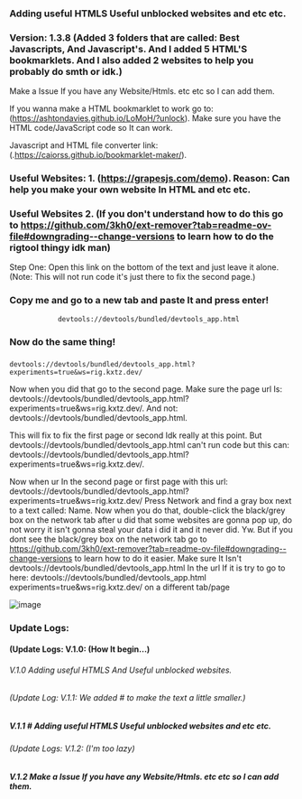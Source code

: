 ### Adding useful HTMLS Useful unblocked websites and etc etc.

### Version: 1.3.8 (Added 3 folders that are called: Best Javascripts, And Javascript's. And I added 5 HTML'S bookmarklets. And I also added 2 websites to help you probably do smth or idk.) 

Make a Issue If you have any Website/Htmls. etc etc so I can add them.

If you wanna make a HTML bookmarklet to work go to: (https://ashtondavies.github.io/LoMoH/?unlock). Make sure you have the HTML code/JavaScript code so It can work.

Javascript and HTML file converter link: (.https://caiorss.github.io/bookmarklet-maker/). 



### Useful Websites: 1. (https://grapesjs.com/demo). Reason: Can help you make your own website In HTML and etc etc.

### Useful Websites  2. (If you don't understand how to do this go to https://github.com/3kh0/ext-remover?tab=readme-ov-file#downgrading--change-versions to learn how to do the rigtool thingy idk man)

Step One:
Open this link on the bottom of the text and just leave it alone. (Note: This will not run code it's just there to fix the second page.)                      
  
### Copy me and go to a new tab and paste It and press enter!                                                                                  
                                    
                devtools://devtools/bundled/devtools_app.html


### Now do the same thing!

###   

    devtools://devtools/bundled/devtools_app.html?experiments=true&ws=rig.kxtz.dev/             
  
Now when you did that go to the second page. Make sure the page url Is: devtools://devtools/bundled/devtools_app.html?experiments=true&ws=rig.kxtz.dev/. And not: devtools://devtools/bundled/devtools_app.html.


This will fix to fix the first page or second Idk really at this point. But devtools://devtools/bundled/devtools_app.html can't run code but this can: devtools://devtools/bundled/devtools_app.html?experiments=true&ws=rig.kxtz.dev/.


Now when ur In the second page or first page with this url: devtools://devtools/bundled/devtools_app.html?experiments=true&ws=rig.kxtz.dev/ Press Network and find a gray box next to a text called: Name. Now when you do that, double-click the black/grey box on the network tab after u did that some websites are gonna pop up, do not worry it isn't gonna steal your data i did it and it never did. Yw. But if you dont see the black/grey box on the network tab go to https://github.com/3kh0/ext-remover?tab=readme-ov-file#downgrading--change-versions to learn how to do it easier. Make sure It Isn't devtools://devtools/bundled/devtools_app.html In the url If it is try to go to here: devtools://devtools/bundled/devtools_app.html 
experiments=true&ws=rig.kxtz.dev/ on a different tab/page           




![image](https://github.com/user-attachments/assets/b6c7c6bd-1232-458e-80ad-e20666f1f026)




### Update Logs:

#### (Update Logs: V.1.0: (How It begin...)
###### V.1.0 Adding useful HTMLS And Useful unblocked websites. 

###### (Update Log: V.1.1: We added # to make the text a little smaller.)
##### V.1.1 # Adding useful HTMLS Useful unblocked websites and etc etc.

###### (Update Logs: V.1.2: (I'm too lazy)
##### V.1.2 Make a Issue If you have any Website/Htmls. etc etc so I can add them. 
